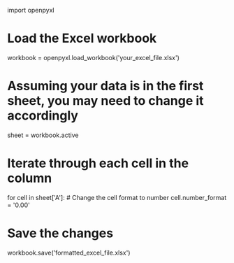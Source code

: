 import openpyxl

# Load the Excel workbook
workbook = openpyxl.load_workbook('your_excel_file.xlsx')

# Assuming your data is in the first sheet, you may need to change it accordingly
sheet = workbook.active

# Iterate through each cell in the column
for cell in sheet['A']:
    # Change the cell format to number
    cell.number_format = '0.00'

# Save the changes
workbook.save('formatted_excel_file.xlsx')
